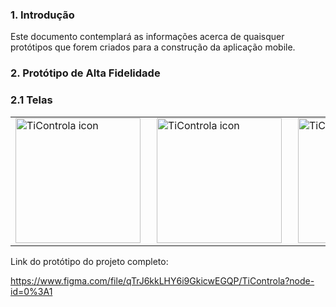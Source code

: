 ### 1. Introdução
Este documento contemplará as informações acerca de quaisquer protótipos que forem criados para a construção da aplicação mobile.

### 2. Protótipo de Alta Fidelidade

### 2.1 Telas

<table>
<tr>
    
</tr>
<tr>
    <td>
        <img 
            src="images\Login.png" 
            alt="TiControla icon"
            style="width: 200px; 
            margin-right: 10px;"
        />
    </td>
    <td>
        <img 
            src="images\Perfil.png" 
            alt="TiControla icon"
            style="width: 200px; 
            /* float: left; */
            margin-right: 10px;"
        />
    </td>
    <td>
        <img 
            src="images\Home.png" 
            alt="TiControla icon"
            style="width: 200px; 
            /* float: left; */
            margin-right: 10px;"
        />
    </td>
</tr> 
</table>

Link do protótipo do projeto completo: 

https://www.figma.com/file/qTrJ6kkLHY6i9GkicwEGQP/TiControla?node-id=0%3A1
